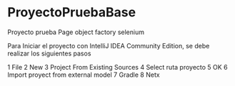 # ProyectoPruebaBase
Proyecto prueba Page object factory selenium

Para Iniciar el proyecto con IntelliJ IDEA Community Edition, se debe realizar los siguientes pasos 

1 File
2 New
3 Project From Existing Sources
4 Select ruta proyecto
5 OK
6 Import proyect from external model
7 Gradle
8 Netx
